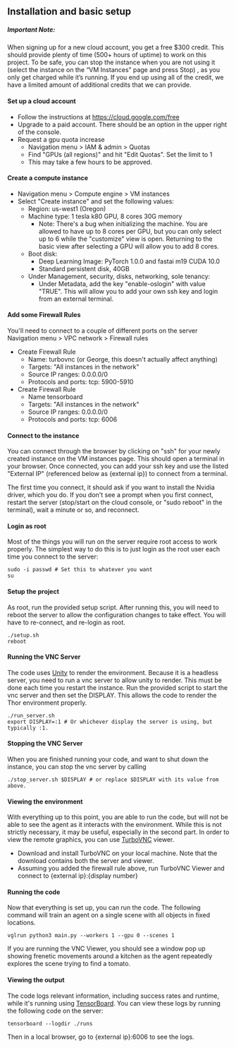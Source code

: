 ## Installation and basic setup ##
##### Important Note: #####
When signing up for a new cloud account, you get a free $300 credit. This should provide plenty of time (500+ hours of uptime) to work on this project. To be safe, you can stop the instance when you are not using it (select the instance on the “VM Instances” page and press Stop) , as you only get charged while it’s running. If you end up using all of the credit, we have a limited amount of additional credits that we can provide.


#### Set up a cloud account ####
  - Follow the instructions at https://cloud.google.com/free
  - Upgrade to a paid account. There should be an option in the upper right of the console.
  - Request a gpu quota increase
    + Navigation menu > IAM & admin > Quotas
    + Find "GPUs (all regions)" and hit "Edit Quotas". Set the limit to 1
    + This may take a few hours to be approved.

#### Create a compute instance ####
  - Navigation menu > Compute engine > VM instances
  - Select "Create instance" and set the following values:
    + Region: us-west1 (Oregon)
    + Machine type: 1 tesla k80 GPU, 8 cores 30G memory
      * Note: There's a bug when initializing the machine. You are allowed to have up to 8 cores per GPU, but you can only select up to 6 while the "customize" view is open. Returning to the basic view after selecting a GPU will allow you to add 8 cores.
    + Boot disk:
      * Deep Learning Image: PyTorch 1.0.0 and fastai m19 CUDA 10.0
      * Standard persistent disk, 40GB
    + Under Management, security, disks, networking, sole tenancy:
      * Under Metadata, add the key "enable-oslogin" with value "TRUE". This will allow you to add your own ssh key and login from an external terminal.

#### Add some Firewall Rules ####
You'll need to connect to a couple of different ports on the server
  Navigation menu > VPC network > Firewall rules
  - Create Firewall Rule
    + Name: turbovnc (or George, this doesn't actually affect anything)
    + Targets: "All instances in the network"
    + Source IP ranges: 0.0.0.0/0
    + Protocols and ports: tcp: 5900-5910
  - Create Firewall Rule
    + Name tensorboard
    + Targets: "All instances in the network"
    + Source IP ranges: 0.0.0.0/0
    + Protocols and ports: tcp: 6006

#### Connect to the instance ####
You can connect through the browser by clicking on "ssh" for your newly created instance on the VM instances page. This should open a terminal in your browser. Once connected, you can add your ssh key and use the listed "External IP" (referenced below as {external ip}) to connect from a terminal.

The first time you connect, it should ask if you want to install the Nvidia driver, which you do. If you don't see a prompt when you first connect, restart the server (stop/start on the cloud console, or "sudo reboot" in the terminal), wait a minute or so, and reconnect.

#### Login as root ####
Most of the things you will run on the server require root access to work properly. The simplest way to do this is to just login as the root user each time you connect to the server:
```
sudo -i passwd # Set this to whatever you want
su
```

#### Setup the project ####
As root, run the provided setup script. After running this, you will need to reboot the server to allow the configuration changes to take effect. You will have to re-connect, and re-login as root.
```
./setup.sh
reboot
```

#### Running the VNC Server ####
The code uses [Unity](https://unity3d.com) to render the environment. Because it is a headless server, you need to run a vnc server to allow unity to render. This must be done each time you restart the instance. Run the provided script to start the vnc server and then set the DISPLAY. This allows the code to render the Thor environment properly.
```
./run_server.sh
export DISPLAY=:1 # Or whichever display the server is using, but typically :1.
```

#### Stopping the VNC Server ####
When you are finished running your code, and want to shut down the instance, you can stop the vnc server by calling
```
./stop_server.sh $DISPLAY # or replace $DISPLAY with its value from above.
```

#### Viewing the environment ####
With everything up to this point, you are able to run the code, but will not be able to see the agent as it interacts with the environment. While this is not strictly necessary, it may be useful, especially in the second part. In order to view the remote graphics, you can use [TurboVNC](https://www.turbovnc.org) viewer.
  - Download and install TurboVNC on your local machine. Note that the download contains both the server and viewer.
  - Assuming you added the firewall rule above, run TurboVNC Viewer and connect to {external ip}:{display number}

#### Running the code ####
Now that everything is set up, you can run the code. The following command will train an agent on a single scene with all objects in fixed locations.
```
vglrun python3 main.py --workers 1 --gpu 0 --scenes 1
```
If you are running the VNC Viewer, you should see a window pop up showing frenetic movements around a kitchen as the agent repeatedly explores the scene trying to find a tomato.

#### Viewing the output ####
The code logs relevant information, including success rates and runtime, while it's running using [TensorBoard](https://www.tensorflow.org/guide/summaries_and_tensorboard). You can view these logs by running the following code on the server:
```
tensorboard --logdir ./runs
```
Then in a local browser, go to {external ip}:6006 to see the logs.
